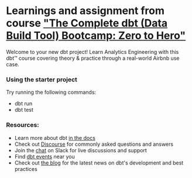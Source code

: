 # Learnings and assignment from course ["The Complete dbt (Data Build Tool) Bootcamp: Zero to Hero"](https://www.udemy.com/course/complete-dbt-data-build-tool-bootcamp-zero-to-hero-learn-dbt/)

Welcome to your new dbt project! Learn Analytics Engineering with this dbt™ course covering theory & practice through a real-world Airbnb use case.

### Using the starter project

Try running the following commands:
- dbt run
- dbt test


### Resources:
- Learn more about dbt [in the docs](https://docs.getdbt.com/docs/introduction)
- Check out [Discourse](https://discourse.getdbt.com/) for commonly asked questions and answers
- Join the [chat](https://community.getdbt.com/) on Slack for live discussions and support
- Find [dbt events](https://events.getdbt.com) near you
- Check out [the blog](https://blog.getdbt.com/) for the latest news on dbt's development and best practices
